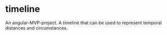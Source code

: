 # timeline
An angular-MVP-project. A timeline that can be used to represent temporal distances and circumstances. 
